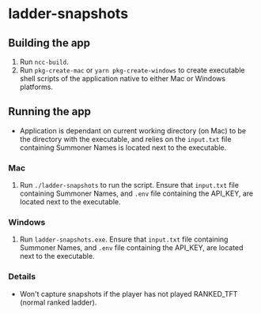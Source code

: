 # ladder-snapshots

## Building the app

1. Run `ncc-build`.
2. Run `pkg-create-mac` or `yarn pkg-create-windows` to create executable shell scripts of the application native to either Mac or Windows platforms.

## Running the app

- Application is dependant on current working directory (on Mac) to be the directory with the executable, and relies on the `input.txt` file containing Summoner Names is located next to the executable.

### Mac

1. Run `./ladder-snapshots` to run the script. Ensure that `input.txt` file containing Summoner Names, and `.env` file containing the API_KEY, are located next to the executable.

### Windows

1. Run `ladder-snapshots.exe`. Ensure that `input.txt` file containing Summoner Names, and `.env` file containing the API_KEY, are located next to the executable.

### Details

- Won't capture snapshots if the player has not played RANKED_TFT (normal ranked ladder).
